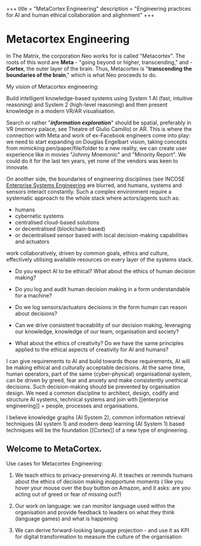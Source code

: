 +++
title = "MetaCortex Engineering"
description = "Engineering practices for AI and human ethical collaboration and alighnment"
+++

# Metacortex Engineering

In The Matrix, the corporation Neo works for is called "Metacortex". The roots of this word are **Meta** - "going beyond or higher, transcending," and - **Cortex**, the outer layer of the brain. Thus, Metacortex is "**transcending the boundaries of the brain**," which is what Neo proceeds to do.

My vision of Metacortex engineering: 

Build intelligent knowledge-based systems using System 1 AI (fast, intuitive reasoning) and System 2 (high-level reasoning) and then present knowledge in a modern VR/AR visualisation. 

Search or rather "**_information exploration_**" should be spatial, preferably in VR (memory palace, see Theatre of Giulio Camillo) or AR. This is where the connection with Meta and work of ex-Facebook engineers come into play: we need to start expanding on Douglas Engelbart vision, taking concepts from mimicking pen/paper/file/folder to a new reality, we can create user experience like in movies "Johnny Mnemonic" and "Minority Report". We could do it for the last ten years, yet none of the vendors was keen to innovate.

On another side, the boundaries of engineering disciplines (see INCOSE [Enterprise Systems Engineering](https://www.sebokwiki.org/wiki/Enterprise_Systems_Engineering) are blurred, and humans, systems and sensors interact constantly. Such a complex environment require a systematic approach to the whole stack where actors/agents such as:

* humans
* cybernetic systems
* centralised cloud-based solutions
* or decentralised (blockchain-based) 
* or decentralised sensor based with local decision-making capabilities and actuators

work collaboratively, driven by common goals, ethics and culture, effectively utilising available resources on every layer of the systems stack. 

* Do you expect AI to be ethical? What about the ethics of human decision making? 

* Do you log and audit human decision making in a form understandable for a machine? 

* Do we log sensors/actuators decisions in the form human can reason about decisions? 

* Can we drive consistent traceability of our decision making, leveraging our knowledge, knowledge of our team, organisation and society? 

* What about the ethics of creativity? Do we have the same principles applied to the ethical aspects of creativity for AI and humans?

I can give requirements to AI and build towards those requirements, AI will be making ethical and culturally acceptable decisions. At the same time, human operators, part of the same (cyber-physical) organisational system, can be driven by greed, fear and anxiety and make consistently unethical decisions. Such decision-making should be prevented by organisation design. We need a common discipline to architect, design, codify and structure AI systems, technical systems and join with [[enterprise engineering]] = people, processes and organisations.

I believe knowledge graphs (AI System 2), common information retrieval techniques (AI system 1) and modern deep learning (AI System 1) based techniques will be the foundation [[Cortex]] of a new type of engineering. 

## Welcome to MetaCortex.

Use cases for Metacortex Engineering: 

1) We teach ethics to privacy-preserving AI. It teaches or reminds humans about the ethics of decision making inopportune moments ( like you hover your mouse over the buy button on Amazon, and it asks: are you acting out of greed or fear of missing out?) 

2) Our work on language: we can monitor language used within the organisation and provide feedback to leaders on what they think (language games) and what is happening

3) We can derive forward-looking language projection - and use it as KPI for digital transformation to measure the culture of the organisation

